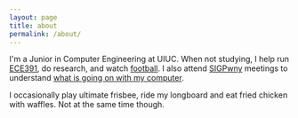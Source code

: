```yaml
---
layout: page
title: about
permalink: /about/
---
```


I'm a Junior in Computer Engineering at UIUC. When not studying, I help run [ECE391](https://courses.grainger.illinois.edu/ECE391/sp2024/overview.html), do research, and watch [football](https://www.youtube.com/watch?v=WkXZRHG5RxQ). I also attend [SIGPwny](https://sigpwny.com/) meetings to understand [what is going on with my computer](https://xkcd.com/627/).

I occasionally play ultimate frisbee, ride my longboard and eat fried chicken with waffles. Not at the same time though.
